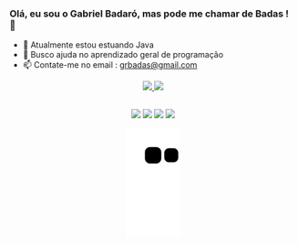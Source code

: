 ### Olá, eu sou o Gabriel Badaró, mas pode me chamar de Badas ! 👋

- 🌱 Atualmente estou estuando Java 
- 🤔 Busco ajuda no aprendizado geral de programação
- 📫 Contate-me no email : grbadas@gmail.com

<div align="center">
  <a href="https://github.com/GRBadas">
  <img height="180em" src="https://github-readme-stats.vercel.app/api?username=GRBadas&show_icons=true&theme=dracula&include_all_commits=true&count_private=true"/>
  <img height="180em" src="https://github-readme-stats.vercel.app/api/top-langs/?username=GRBadas&layout=compact&langs_count=7&theme=dracula"/>

##
    
  <a href="https://www.instagram.com/rei.badass" target="_blank"><img src="https://img.shields.io/badge/-Instagram-%23E4405F?style=for-the-badge&logo=instagram&logoColor=white" target="_blank"></a>
 <a href="https://discord.gg/dHmbNrKQ" target="_blank"><img src="https://img.shields.io/badge/Discord-7289DA?style=for-the-badge&logo=discord&logoColor=white" target="_blank"></a> 
  <a href = "mailto:grbadas@gmail.com"><img src="https://img.shields.io/badge/-Gmail-%23333?style=for-the-badge&logo=gmail&logoColor=white" target="_blank"></a>
  <a href="https://www.linkedin.com/in/gabriel-badaro-22b5b5234/" target="_blank"><img src="https://img.shields.io/badge/-LinkedIn-%230077B5?style=for-the-badge&logo=linkedin&logoColor=white" target="_blank"></a> 
 
  ![Snake animation](https://github.com/rafaballerini/rafaballerini/blob/output/github-contribution-grid-snake.svg)
 
</div>
